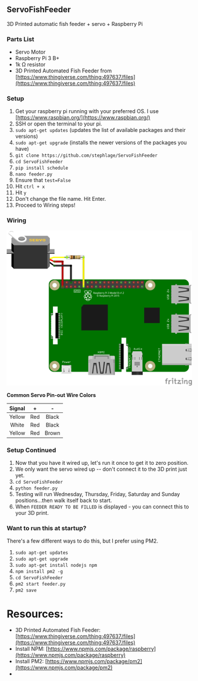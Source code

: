 ## ServoFishFeeder
3D Printed automatic fish feeder  + servo + Raspberry Pi

### Parts List

 - Servo Motor
 - Raspberry Pi 3 B+
 - 1k &ohm; resistor
 - 3D Printed Automated Fish Feeder from [https://www.thingiverse.com/thing:497637/files](https://www.thingiverse.com/thing:497637/files)
 
 

### Setup
1. Get your raspberry pi running with your preferred OS.  I use [https://www.raspbian.org/](https://www.raspbian.org/)
2. SSH or open the terminal to your pi.
3. `sudo apt-get updates` (updates the list of available packages and their versions)
4. `sudo apt-get upgrade` (installs the newer versions of the packages you have)
5. `git clone https://github.com/stephlage/ServoFishFeeder`
6. `cd ServoFishFeeder`
7. `pip install schedule`
8. `nano feeder.py`
9. Ensure that `test=False`
10. Hit `ctrl + x`
11. Hit `y`
12. Don't change the file name. Hit Enter.
13. Proceed to Wiring steps!

### Wiring
![raspberry pi wiring](/images/rpi_fish_feeder_bb.png)

**Common Servo Pin-out Wire Colors**

| Signal | + | - |
| :---: | :---: | :---: |
| Yellow | Red | Black |
| White| Red | Black |
| Yellow | Red | Brown |

### Setup Continued

1. Now that you have it wired up, let's run it once to get it to zero position.
2. We only want the servo wired up -- don't connect it to the 3D print just yet.
3. `cd ServoFishFeeder`  
4. `python feeder.py`
5. Testing will run Wednesday, Thursday, Friday, Saturday and Sunday positions...then walk itself back to start.
6. When `FEEDER READY TO BE FILLED` is displayed - you can connect this to your 3D print. 

### Want to run this at startup?
There's a few different ways to do this, but I prefer using PM2.
1. `sudo apt-get updates` 
2. `sudo apt-get upgrade`
3. `sudo apt-get install nodejs npm`
4. `npm install pm2 -g`
5. `cd ServoFishFeeder` 
6. `pm2 start feeder.py`
7. `pm2 save`






# Resources:

 

 - 3D Printed Automated Fish Feeder: [https://www.thingiverse.com/thing:497637/files](https://www.thingiverse.com/thing:497637/files)
 - Install NPM: [https://www.npmjs.com/package/raspberry](https://www.npmjs.com/package/raspberry)
 - Install PM2: [https://www.npmjs.com/package/pm2](https://www.npmjs.com/package/pm2)
 - 
<!--stackedit_data:
eyJoaXN0b3J5IjpbLTU2NjkxNjE2MCwtMTczMDE3MTEyMCwxNz
Q4MDY1NzkwLC00NDA2NDQ0MzYsLTE5NDk4MjY0NjgsMzE2MzM3
NzA0LC0xMTkwMTAyOTYxLC0yMTA4MTcwODQ3LDIxMjU1MzkzNz
ksLTUyNzYzODE5NCwtMTE1NTY5NDkxOCwtODI0Nzk5OTQwLDMz
MjQ1NTkxLDE0NDM3OTU4NTIsLTE1MzYxOTM5NTUsMTI0MDUzMz
IyNF19
-->